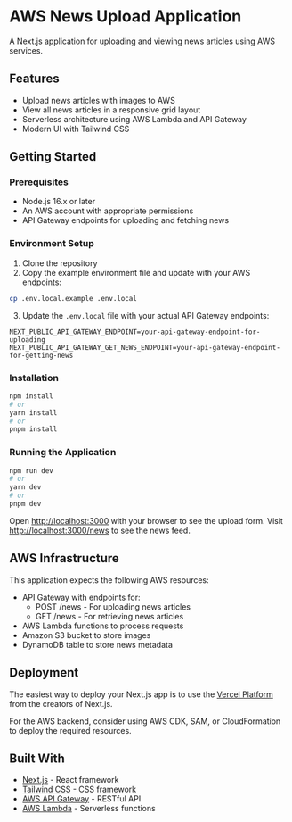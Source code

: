 # AWS News Upload Application

A Next.js application for uploading and viewing news articles using AWS services.

## Features

- Upload news articles with images to AWS
- View all news articles in a responsive grid layout
- Serverless architecture using AWS Lambda and API Gateway
- Modern UI with Tailwind CSS

## Getting Started

### Prerequisites

- Node.js 16.x or later
- An AWS account with appropriate permissions
- API Gateway endpoints for uploading and fetching news

### Environment Setup

1. Clone the repository
2. Copy the example environment file and update with your AWS endpoints:

```bash
cp .env.local.example .env.local
```

3. Update the `.env.local` file with your actual API Gateway endpoints:

```
NEXT_PUBLIC_API_GATEWAY_ENDPOINT=your-api-gateway-endpoint-for-uploading
NEXT_PUBLIC_API_GATEWAY_GET_NEWS_ENDPOINT=your-api-gateway-endpoint-for-getting-news
```

### Installation

```bash
npm install
# or
yarn install
# or
pnpm install
```

### Running the Application

```bash
npm run dev
# or
yarn dev
# or
pnpm dev
```

Open [http://localhost:3000](http://localhost:3000) with your browser to see the upload form.
Visit [http://localhost:3000/news](http://localhost:3000/news) to see the news feed.

## AWS Infrastructure

This application expects the following AWS resources:

- API Gateway with endpoints for:
  - POST /news - For uploading news articles
  - GET /news - For retrieving news articles
- AWS Lambda functions to process requests
- Amazon S3 bucket to store images
- DynamoDB table to store news metadata

## Deployment

The easiest way to deploy your Next.js app is to use the [Vercel Platform](https://vercel.com/new) from the creators of Next.js.

For the AWS backend, consider using AWS CDK, SAM, or CloudFormation to deploy the required resources.

## Built With

- [Next.js](https://nextjs.org/) - React framework
- [Tailwind CSS](https://tailwindcss.com/) - CSS framework
- [AWS API Gateway](https://aws.amazon.com/api-gateway/) - RESTful API
- [AWS Lambda](https://aws.amazon.com/lambda/) - Serverless functions
